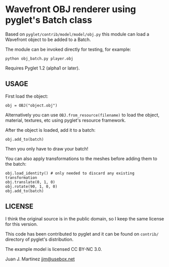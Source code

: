 Wavefront OBJ renderer using pyglet's Batch class
=================================================

Based on `pyglet/contrib/model/model/obj.py` this module can load a Wavefront
object to be added to a Batch.

The module can be invoked directly for testing, for example:

    python obj_batch.py player.obj

Requires Pyglet 1.2 (alpha1 or later).

USAGE
-----

First load the object:

    obj = OBJ("object.obj")

Alternatively you can use `OBJ.from_resource(filename)` to load the object,
material, textures, etc using pyglet's resource framework.

After the object is loaded, add it to a batch:

    obj.add_to(batch)

Then you only have to draw your batch!

You can also apply transformations to the meshes before adding them to the
batch:

    obj.load_identity() # only needed to discard any existing transformation
    obj.translate(0, 1, 0)
    obj.rotate(90, 1, 0, 0)
    obj.add_to(batch)


LICENSE
-------

I think the original source is in the public domain, so I keep the same
license for this version.

This code has been contributed to pyglet and it can be found on `contrib/`
directory of pyglet's distribution.

The example model is licensed CC BY-NC 3.0.

Juan J. Martinez <jjm@usebox.net>

